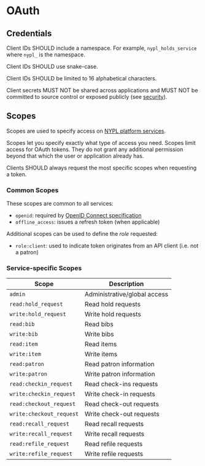 #  OAuth

## Credentials

Client IDs SHOULD include a namespace. For example, `nypl_holds_service` where `nypl_` is the namespace.

Client IDs SHOULD use snake-case.

Client IDs SHOULD be limited to 16 alphabetical characters.

Client secrets MUST NOT be shared across applications and MUST NOT be committed to source control or exposed publicly (see [security](README.md)).

## Scopes

Scopes are used to specify access on [NYPL platform services](http://platformdocs.nypl.org/).

Scopes let you specify exactly what type of access you need. Scopes limit access for OAuth tokens. They do not grant any additional permission beyond that which the user or application already has.

Clients SHOULD always request the most specific scopes when requesting a token.

### Common Scopes

These scopes are common to all services:

- `openid`: required by [OpenID Connect specification](http://openid.net/specs/openid-connect-core-1_0.html#AuthRequest)
- `offline_access`: issues a refresh token (when applicable)

Additional scopes can be used to define the *role* requested:

- `role:client`: used to indicate token originates from an API client (i.e. not a patron)

### Service-specific Scopes

| Scope                    | Description                             |
|--------------------------|------------------------------------------
| `admin`                  | Administrative/global access            |
| `read:hold_request`      | Read hold requests                      |
| `write:hold_request`     | Write hold requests                     |
| `read:bib`               | Read bibs                               |
| `write:bib`              | Write bibs                              |
| `read:item`              | Read items                              |
| `write:item`             | Write items                             |
| `read:patron`            | Read patron information                 |
| `write:patron`           | Write patron information                |
| `read:checkin_request`   | Read check-ins requests                 |
| `write:checkin_request`  | Write check-in requests                 |
| `read:checkout_request`  | Read check-out requests                 |
| `write:checkout_request` | Write check-out requests                |
| `read:recall_request`    | Read recall requests                    |
| `write:recall_request`   | Write recall requests                   |
| `read:refile_request`    | Read refile requests                    |
| `write:refile_request`   | Write refile requests                   |
